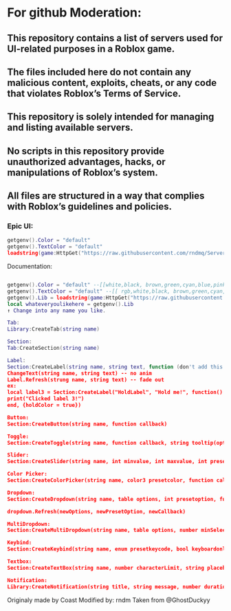 # For github Moderation:
## This repository contains a list of servers used for UI-related purposes in a Roblox game. 
## The files included here do not contain any malicious content, exploits, cheats, or any code that violates Roblox’s Terms of Service.

## This repository is solely intended for managing and listing available servers.
## No scripts in this repository provide unauthorized advantages, hacks, or manipulations of Roblox’s system.
## All files are structured in a way that complies with Roblox’s guidelines and policies.

### Epic UI:
```lua
getgenv().Color = "default"
getgenv().TextColor = "default"
loadstring(game:HttpGet("https://raw.githubusercontent.com/rndmq/Serverlist/refs/heads/main/Loader"))()
```
Documentation:
```lua

getgenv().Color = "default" --[[white,black, brown,green,cyan,blue,pink,purple,red,yellow,orange ]]--
getgenv().TextColor = "default" --[[ rgb,white,black, brown,green,cyan,blue,pink,purple,red,yellow,orange ]]--
getgenv().Lib = loadstring(game:HttpGet("https://raw.githubusercontent.com/rndmq/Serverlist/refs/heads/main/source.lua.txt"))()
local whateveryoulikehere = getgenv().Lib
↑ Change into any name you like.

Tab:
Library:CreateTab(string name)

Section:
Tab:CreateSection(string name)

Label:
Section:CreateLabel(string name, string text, function (don't add this if no any function), {holdColor = true/false})
ChangeText(string name, string text) -- no anim
Label.Refresh(strung name, string text) -- fade out
ex:
local label3 = Section:CreateLabel("HoldLabel", "Hold me!", function()
print("Clicked label 3!")
end, {holdColor = true})

Button:
Section:CreateButton(string name, function callback)

Toggle:
Section:CreateToggle(string name, function callback, string tooltip(optional))

Slider:
Section:CreateSlider(string name, int minvalue, int maxvalue, int presetvalue, bool precisemode, function callback)

Color Picker:
Section:CreateColorPicker(string name, color3 presetcolor, function callback)

Dropdown:
Section:CreateDropdown(string name, table options, int presetoption, function callback)

dropdown.Refresh(newOptions, newPresetOption, newCallback)

MultiDropdown:
Section:CreateMultiDropdown(string name, table options, number minSelect, number maxSelect, table presetOptions, function callback)

Keybind:
Section:CreateKeybind(string name, enum presetkeycode, bool keyboardonly, bool holdmode, function callback)

Textbox:
Section:CreateTextBox(string name, number characterLimit, string placeholderText, function callback)

Notification:
Library:CreateNotification(string title, string message, number duration, table buttonTexts (max 5), function buttonCallback)
```
Originaly made by Coast
Modified by: rndm
Taken from @GhostDuckyy

